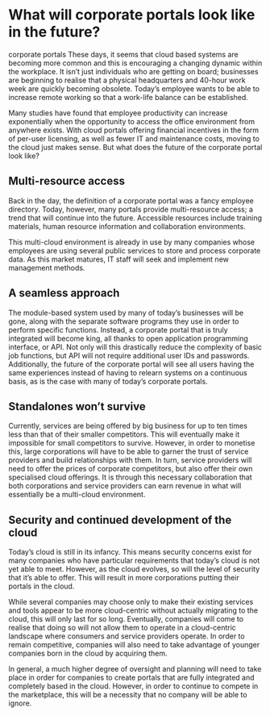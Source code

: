 # What will corporate portals look like in the future?
corporate portals
These days, it seems that cloud based systems are becoming more common and this is encouraging a changing dynamic within the workplace. It isn’t just individuals who are getting on board; businesses are beginning to realise that a physical headquarters and 40-hour work week are quickly becoming obsolete. Today’s employee wants to be able to increase remote working so that a work-life balance can be established.

Many studies have found that employee productivity can increase exponentially when the opportunity to access the office environment from anywhere exists. With cloud portals offering financial incentives in the form of per-user licensing, as well as fewer IT and maintenance costs, moving to the cloud just makes sense. But what does the future of the corporate portal look like?

## Multi-resource access
Back in the day, the definition of a corporate portal was a fancy employee directory. Today, however, many portals provide multi-resource access; a trend that will continue into the future. Accessible resources include training materials, human resource information and collaboration environments.

This multi-cloud environment is already in use by many companies whose employees are using several public services to store and process corporate data. As this market matures, IT staff will seek and implement new management methods.

## A seamless approach
The module-based system used by many of today’s businesses will be gone, along with the separate software programs they use in order to perform specific functions. Instead, a corporate portal that is truly integrated will become king, all thanks to open application programming interface, or API. Not only will this drastically reduce the complexity of basic job functions, but API will not require additional user IDs and passwords. Additionally, the future of the corporate portal will see all users having the same experiences instead of having to relearn systems on a continuous basis, as is the case with many of today’s corporate portals.

## Standalones won’t survive
Currently, services are being offered by big business for up to ten times less than that of their smaller competitors. This will eventually make it impossible for small competitors to survive. However, in order to monetise this, large corporations will have to be able to garner the trust of service providers and build relationships with them. In turn, service providers will need to offer the prices of corporate competitors, but also offer their own specialised cloud offerings. It is through this necessary collaboration that both corporations and service providers can earn revenue in what will essentially be a multi-cloud environment.

## Security and continued development of the cloud
Today’s cloud is still in its infancy. This means security concerns exist for many companies who have particular requirements that today’s cloud is not yet able to meet. However, as the cloud evolves, so will the level of security that it’s able to offer. This will result in more corporations putting their portals in the cloud.

While several companies may choose only to make their existing services and tools appear to be more cloud-centric without actually migrating to the cloud, this will only last for so long. Eventually, companies will come to realise that doing so will not allow them to operate in a cloud-centric landscape where consumers and service providers operate. In order to remain competitive, companies will also need to take advantage of younger companies born in the cloud by acquiring them.

In general, a much higher degree of oversight and planning will need to take place in order for companies to create portals that are fully integrated and completely based in the cloud. However, in order to continue to compete in the marketplace, this will be a necessity that no company will be able to ignore.
